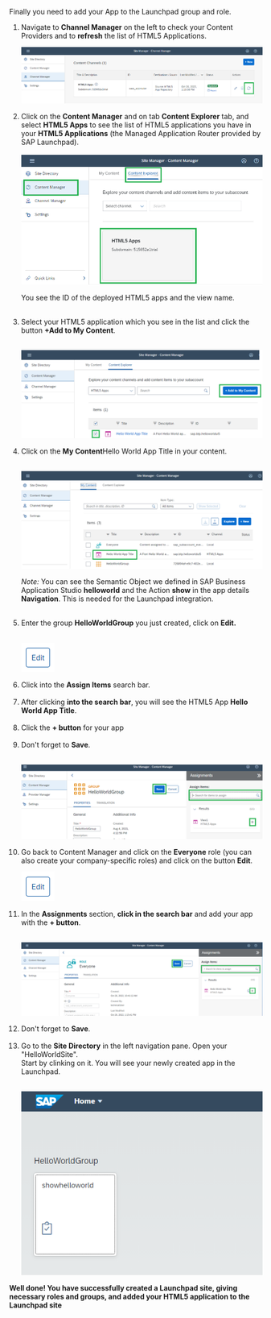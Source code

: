 Finally you need to add your App to the Launchpad group and role.
<ol>
<li>Navigate to <strong>Channel Manager</strong> on the left to check your Content Providers and to <strong>refresh</strong> the list of HTML5 Applications. 
  
![](../images/Refresh.png)</li>
  
<li>
Click on the <strong>Content Manager</strong> and on tab <strong>Content Explorer</strong> tab, and select <strong>HTML5 Apps</strong> to see the list of HTML5 applications you have in your <strong>HTML5 Applications</strong> (the Managed Application Router provided by SAP Launchpad).<br /><br / 
  
![](../images/Content_Explorer.png)
 
You see the ID of the deployed HTML5 apps and the view name.<br /><br /></li>
<li>Select your HTML5 application which you see in the list and click the button <strong>+Add to My Content</strong>.<br /><br />
  
![](../images/Add_to_content.png)

 
<li>Click on the <strong>My Content</strong tab on the top left and see your new app <strong>Hello World App Title</strong> in your content.<br /><br />
  
![](../images/My_Content.png)
  
<em>Note:</em> You can see the Semantic Object we defined in SAP Business Application Studio <strong>helloworld</strong> and the Action <strong>show</strong>&nbsp;in the app details <strong>Navigation</strong>. This is needed for the Launchpad integration.<br /><br /></li>
<li>Enter the group <strong>HelloWorldGroup</strong> you just created, click on <strong>Edit.</strong><br /><br />
  
  
![](../images/Edit.png)
  
<li>Click into the <strong>Assign Items</strong> search bar.<br /><br /></li>
<li>After clicking <strong>into the search bar</strong>, you will see the HTML5 App <strong>Hello World App Title</strong>.<br /><br /></li>
<li>Click the <strong>+ button</strong> for your app<br /><br /></li>
<li>Don't forget to <strong>Save</strong>.<br /><br />
  

![](../images/Group_Assignment.png)
  
<li>Go back to Content Manager and click on the <strong>Everyone</strong> role (you can also create your company-specific roles) and click on the button <strong>Edit</strong>.<br />
  
![](../images/Edit.png)   
  
<li>In the <strong>Assignments</strong> section, <strong>click in the search bar</strong> and add your app with the <strong>+ button</strong>.<br /><br />
  
![](../images/Role_Assignment.png)
  
<li>Don't forget to <strong>Save</strong>.<br /><br /></li>
<li>Go to the <strong>Site Directory</strong> in the left navigation pane. Open your "HelloWorldSite".<br />Start by clinking on it. You will see your newly created app in the Launchpad.<br /><br />
  
![](../images/Hello_World_app.png) 
  
</ol>
<p><strong>Well done! You have successfully created a Launchpad site, giving necessary roles and groups, and added your HTML5 application to the Launchpad site<br /><br /></strong></p>


